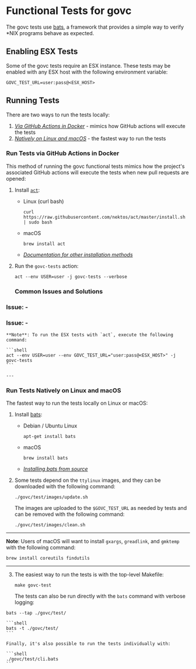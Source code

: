 # Functional Tests for govc

The govc tests use [bats](https://github.com/sstephenson/bats/), a framework that provides a simple way to verify *NIX programs behave as expected.

## Enabling ESX Tests

Some of the govc tests require an ESX instance. These tests may be enabled with any ESX host with the following environment variable:

```
GOVC_TEST_URL=user:pass@<ESX_HOST>
```

## Running Tests

There are two ways to run the tests locally:

1. [_Via GitHub Actions in Docker_](#run-tests-via-github-actions-in-docker) - mimics how GitHub actions will execute the tests
2. [_Natively on Linux and macOS_](#run-tests-natively-on-linux-and-macos) - the fastest way to run the tests

### Run Tests via GitHub Actions in Docker

This method of running the govc functional tests mimics how the project's associated GitHub actions will execute the tests when new pull requests are opened:

1. Install [`act`](https://github.com/nektos/act):

    * Linux (curl bash)

        ```shell
        curl https://raw.githubusercontent.com/nektos/act/master/install.sh | sudo bash
        ```

    * macOS

        ```shell
        brew install act
        ```

    * [_Documentation for other installation methods_](https://github.com/nektos/act#installation)

2. Run the `govc-tests` action:

    ```shell
    act --env USER=user -j govc-tests --verbose
    ```

    ### Common Issues and Solutions
### Issue: -

### Issue: -

    **Note**: To run the ESX tests with `act`, execute the following command:

    ```shell
    act --env USER=user --env GOVC_TEST_URL="user:pass@<ESX_HOST>" -j govc-tests
    ```

    ---

### Run Tests Natively on Linux and macOS

The fastest way to run the tests locally on Linux or macOS:

1. Install [bats](https://github.com/sstephenson/bats/):

    * Debian / Ubuntu Linux

        ```shell
        apt-get install bats
        ```

    * macOS

        ```shell
        brew install bats
        ```

    * [_Installing bats from source_](https://github.com/sstephenson/bats#installing-bats-from-source)


2. Some tests depend on the `ttylinux` images, and they can be downloaded with the following command:

    ```shell
    ./govc/test/images/update.sh
    ```

    The images are uploaded to the `$GOVC_TEST_URL` as needed by tests and can be removed with the following command:

    ```shell
    ./govc/test/images/clean.sh
    ```

---

**Note**: Users of macOS will want to install `gxargs`, `greadlink`, and `gmktemp` with the following command:

```shell
brew install coreutils findutils
```

---

3. The easiest way to run the tests is with the top-level Makefile:

    ```shell
    make govc-test
    ```

    The tests can also be run directly with the `bats` command with verbose logging:

```shell
bats --tap ./govc/test/
```

    ```shell
    bats -t ./govc/test/
    ```

    Finally, it's also possible to run the tests individually with:

    ```shell
    ./govc/test/cli.bats
    ```
